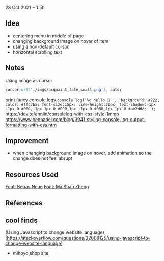 28 Oct 2021 
~ 1.5h 

## Idea
* centering menu in middle of page
* changing background image on hover of item
* using a non-default cursor
* horizontal scrolling text 

## Notes
Using image as cursor
```css
cursor:url('./imgs/acquaint_fate_small.png'), auto;
```

print fancy console logs
`console.log('%c hello 👋 ', 'background: #222; color: #ffc7ba; font-size:15px; line-height:30px; text-shadow:-1px -1px 0 #000,-1px 1px 0 #000,1px -1px 0 #000,1px 1px 0 #ae2d68; ');`
https://dev.to/annlin/consolelog-with-css-style-1mmp 
https://www.bennadel.com/blog/3941-styling-console-log-output-formatting-with-css.htm 


## Improvement
* when changing background image on hover, add animation so the change does not feel abrupt

## Resources Used
[Font: Bebas Neue](https://fonts.google.com/specimen/Bebas+Neue)
[Font: Ma Shan Zheng](https://fonts.google.com/specimen/Ma+Shan+Zheng#standard-styles)

## References

## cool finds
(Using Javascript to change website language)[https://stackoverflow.com/questions/32008125/using-javascript-to-change-website-language]

* mihoyo shop site